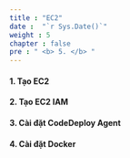 ```yaml
---
title : "EC2"
date :  "`r Sys.Date()`" 
weight : 5
chapter : false
pre : " <b> 5. </b> "
---
```


#### 1. Tạo EC2

#### 2. Tạo EC2 IAM

#### 3. Cài đặt CodeDeploy Agent

#### 4. Cài đặt Docker

